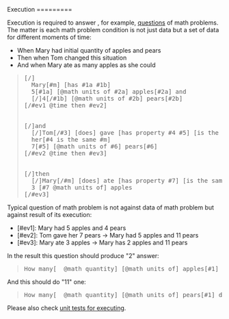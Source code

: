 <link rel="stylesheet" href="meaningful.css"/>Execution
=========

Execution is required to answer , for example, [questions](questions.md) of math problems. The matter is each math problem condition is not just data but a set of data for different moments of time:

* When Mary had initial quantity of apples and pears
* Then when Tom changed this situation
* And when Mary ate as many apples as she could

> <pre>
> <span class="rel">[/]</span>
> 	Mary<span class="rel">[#m] [has #1a #1b]</span>
> 	5<span class="rel">[#1a] [@math units of #2a]</span> apples<span class="rel">[#2a]</span> and
> 	<span class="rel">[/]</span>4<span class="rel">[/#1b] [@math units of #2b]</span> pears<span class="rel">[#2b]</span>
> <span class="rel">[/#ev1 @time then #ev2]</span>
> <br/>
> <span class="rel">[/]</span>and
> 	<span class="rel">[/]</span>Tom<span class="rel">[/#3] [does]</span> gave <span class="rel">[has property #4 #5] [is the same @math add]</span>
> 	her<span class="rel">[#4 is the same #m]</span>
> 	7<span class="rel">[#5] [@math units of #6]</span> pears<span class="rel">[#6]</span>
> <span class="rel">[/#ev2 @time then #ev3]</span>
> <br/>
> <span class="rel">[/]</span>then
> 	<span class="rel">[/]</span>Mary<span class="rel">[/#m] [does]</span> ate <span class="rel">[has property #7] [is the same @math sub]</span>
> 	3 <span class="rel">[#7 @math units of]</span> apples
> <span class="rel">[/#ev3]</span>
> </pre>

Typical question of math problem is not against data of math problem but against result of its execution:

* [#ev1]: Mary had 5 apples and 4 pears
* [#ev2]: Tom gave her 7 pears -> Mary had 5 apples and 11 pears
* [#ev3]: Mary ate 3 apples -> Mary has 2 apples and 11 pears

In the result this question should produce "2" answer:

> <pre>
> How many<span class="rel">[_ @math quantity] [@math units of]</span> apples<span class="rel">[#1]</span> does <span class="rel">[/]</span>Mary<span class="rel">[/#2 has _]</span> have now
> </pre>

And this should do "11" one:

> <pre>
> How many<span class="rel">[_ @math quantity] [@math units of]</span> pears<span class="rel">[#1]</span> does <span class="rel">[/]</span>Mary<span class="rel">[/#2 has _]</span> have now
> </pre>
		
Please also check [unit tests for executing](../spec/meaning-executing-spec.js).